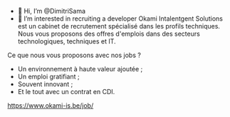 - 👋 Hi, I’m @DimitriSama
- 👀 I’m interested in recruiting a developer
Okami Intalentgent Solutions est un cabinet de recrutement spécialisé dans les profils techniques. Nous vous proposons des offres d'emplois dans des secteurs technologiques, techniques et IT.

Ce que nous vous proposons avec nos jobs ?
- Un environnement à haute valeur ajoutée ;
- Un emploi gratifiant ;
- Souvent innovant ;
- Et le tout avec un contrat en CDI.

https://www.okami-is.be/job/
